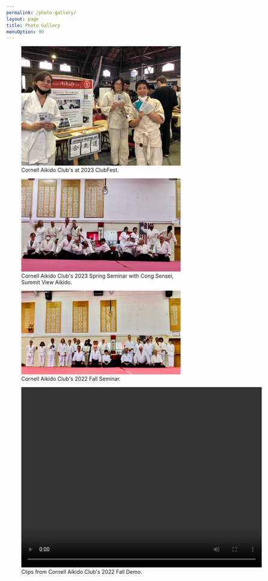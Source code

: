 ```yaml
---
permalink: /photo-gallery/
layout: page
title: Photo Gallery
menuOption: 90
---
```


<figure>
	<img src="/assets/img/gallery/2023-ClubFest.jpg"
		alt="2023 ClubFest">
	<figcaption>Cornell Aikido Club's at 2023 ClubFest.</figcaption>
</figure>

<figure>
	<img src="/assets/img/gallery/2023-Spring-Seminar-Cong.jpg"
		alt="2023 Spring Seminar, Cong Sensei, group photo">
	<figcaption>Cornell Aikido Club's 2023 Spring Seminar with Cong Sensei, Summit View Aikido.</figcaption>
</figure>

<figure>
	<img src="/assets/img/gallery/2022-Fall-Seminar-group-photo.jpg"
		alt="2022 Fall Seminar, group photo">
	<figcaption>Cornell Aikido Club's 2022 Fall Seminar.</figcaption>
</figure>

<figure>
	<video width="640" height="480" controls>
		<source src="2022-CornellAikidoClipsDemo.mov" type="video/mov">
	</video>
	<figcaption>Clips from Cornell Aikido Club's 2022 Fall Demo.</figcaption>
</figure>
